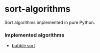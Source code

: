 # sort-algorithms
Sort algorithms implemented in pure Python.

### Implemented algorithms

- [bubble sort](bubble_sort.py)
